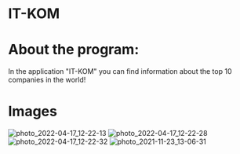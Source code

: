 # IT-KOM
# About the program: 
In the application "IT-KOM" you can find information about the top 10 companies in the world!

# Images

![photo_2022-04-17_12-22-13](https://user-images.githubusercontent.com/99003321/163704880-271ffc64-a0e1-4c7f-a760-a8ab98c7cdcb.jpg)
![photo_2022-04-17_12-22-28](https://user-images.githubusercontent.com/99003321/163704881-33672ee7-a579-4bad-a7c1-539fb5a46b51.jpg)
![photo_2022-04-17_12-22-32](https://user-images.githubusercontent.com/99003321/163704883-20a1304b-4fed-4c69-bea5-2c0cc8c06b18.jpg)
![photo_2021-11-23_13-06-31](https://user-images.githubusercontent.com/99003321/163704884-2fb1ea17-c1c1-4128-bdea-bd7d223c28ed.jpg)

